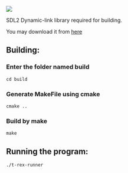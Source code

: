 ![]({{site.baseurl}}//t-rex.gif)

SDL2 Dynamic-link library required for building.

You may download it from [here](https://www.libsdl.org/download-2.0.php "SDL2")


## Building:


### Enter the folder named build

 
	cd build


### Generate MakeFile using cmake


	cmake ..


### Build by make

	make



## Running the program:

	./t-rex-runner
